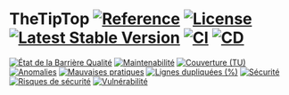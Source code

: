 # TheTipTop [![Reference](https://pkg.go.dev/badge/github.com/kodmain/thetiptop.svg)](https://pkg.go.dev/github.com/kodmain/thetiptop) [![License](https://img.shields.io:/github/license/kodmain/thetiptop)](https://github.com/kodmain/thetiptop/blob/main/LICENCE.md) [![Latest Stable Version](https://img.shields.io/github/v/tag/kodmain/thetiptop?label=version)](https://github.com/kodmain/thetiptop/releases/latest) [![CI](https://img.shields.io/github/actions/workflow/status/kodmain/thetiptop/ci.yml?label=CI)](https://github.com/kodmain/thetiptop/actions/workflows/ci.yml) [![CD](https://img.shields.io/github/actions/workflow/status/kodmain/thetiptop/cd.yml?label=CD)](https://github.com/kodmain/thetiptop/actions/workflows/cd.yml)

<!-- [![Coverage](https://sonarcloud.io/api/project_badges/measure?project=kodmain_thetiptop&metric=coverage)](https://sonarcloud.io/project/activity?id=kodmain_thetiptop&graph=custom&custom_metrics=coverage)
[![Reliability Rating](https://sonarcloud.io/api/project_badges/measure?project=kodmain_thetiptop&metric=reliability_rating)](https://sonarcloud.io/project/issues?impactSoftwareQualities=RELIABILITY&resolved=false&id=kodmain_thetiptop)
[![Security Rating](https://sonarcloud.io/api/project_badges/measure?project=kodmain_thetiptop&metric=security_rating)](https://sonarcloud.io/project/issues?impactSoftwareQualities=SECURITY&resolved=false&id=kodmain_thetiptop)
[![Maintainability Rating](https://sonarcloud.io/api/project_badges/measure?project=kodmain_thetiptop&metric=sqale_rating)](https://sonarcloud.io/project/issues?impactSoftwareQualities=MAINTAINABILITY&resolved=false&id=kodmain_thetiptop)
[![Code Smells](https://sonarcloud.io/api/project_badges/measure?project=kodmain_thetiptop&metric=code_smells)](https://sonarcloud.io/project/issues?resolved=false&types=CODE_SMELL&id=kodmain_thetiptop)
[![Bugs](https://sonarcloud.io/api/project_badges/measure?project=kodmain_thetiptop&metric=bugs)](https://sonarcloud.io/project/issues?resolved=false&types=BUG&id=kodmain_thetiptop)
[![Vulnerabilities](https://sonarcloud.io/api/project_badges/measure?project=kodmain_thetiptop&metric=vulnerabilities)](https://sonarcloud.io/project/issues?resolved=false&types=VULNERABILITY&id=kodmain_thetiptop) -->

[![État de la Barrière Qualité](https://sonar.cafeine.synology.me:7443/api/project_badges/measure?project=thetiptop&metric=alert_status&token=sqb_de7167522c0ebe2cd2bb36620faa58428cff0d7d)](https://sonar.cafeine.synology.me:7443/dashboard?id=thetiptop)
[![Maintenabilité](https://sonar.cafeine.synology.me:7443/api/project_badges/measure?project=thetiptop&metric=sqale_rating&token=sqb_de7167522c0ebe2cd2bb36620faa58428cff0d7d)](https://sonar.cafeine.synology.me:7443/dashboard?id=thetiptop)
[![Couverture (TU)](https://sonar.cafeine.synology.me:7443/api/project_badges/measure?project=thetiptop&metric=coverage&token=sqb_de7167522c0ebe2cd2bb36620faa58428cff0d7d)](https://sonar.cafeine.synology.me:7443/dashboard?id=thetiptop)
[![Anomalies](https://sonar.cafeine.synology.me:7443/api/project_badges/measure?project=thetiptop&metric=bugs&token=sqb_de7167522c0ebe2cd2bb36620faa58428cff0d7d)](https://sonar.cafeine.synology.me:7443/dashboard?id=thetiptop)
[![Mauvaises pratiques](https://sonar.cafeine.synology.me:7443/api/project_badges/measure?project=thetiptop&metric=code_smells&token=sqb_de7167522c0ebe2cd2bb36620faa58428cff0d7d)](https://sonar.cafeine.synology.me:7443/dashboard?id=thetiptop)
[![Lignes dupliquées (%)](https://sonar.cafeine.synology.me:7443/api/project_badges/measure?project=thetiptop&metric=duplicated_lines_density&token=sqb_de7167522c0ebe2cd2bb36620faa58428cff0d7d)](https://sonar.cafeine.synology.me:7443/dashboard?id=thetiptop)
[![Sécurité](https://sonar.cafeine.synology.me:7443/api/project_badges/measure?project=thetiptop&metric=security_rating&token=sqb_de7167522c0ebe2cd2bb36620faa58428cff0d7d)](https://sonar.cafeine.synology.me:7443/dashboard?id=thetiptop)
[![Risques de sécurité](https://sonar.cafeine.synology.me:7443/api/project_badges/measure?project=thetiptop&metric=security_hotspots&token=sqb_de7167522c0ebe2cd2bb36620faa58428cff0d7d)](https://sonar.cafeine.synology.me:7443/dashboard?id=thetiptop)
[![Vulnérabilité](https://sonar.cafeine.synology.me:7443/api/project_badges/measure?project=thetiptop&metric=vulnerabilities&token=sqb_de7167522c0ebe2cd2bb36620faa58428cff0d7d)](https://sonar.cafeine.synology.me:7443/dashboard?id=thetiptop)
